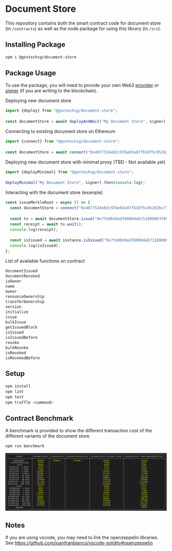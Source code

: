 # Document Store

This repository contains both the smart contract code for document store (in `/contracts`) as well as the node package for using this library (in `/src`).

## Installing Package

```sh
npm i @govtechsg/document-store
```

## Package Usage

To use the package, you will need to provide your own Web3 [provider](https://docs.ethers.io/ethers.js/html/api-providers.html) or [signer](https://docs.ethers.io/ethers.js/html/api-wallet.html) (if you are writing to the blockchain).

Deploying new document store

```ts
import {deploy} from "@govtechsg/document-store";

const documentStore = await deployAndWait("My Document Store", signer).then(console.log);
```

Connecting to existing document store on Ethereum

```ts
import {connect} from "@govtechsg/document-store";

const documentStore = await connect("0x4077534e82c97be03a07fb10f5c853d2bc7161fb", providerOrSigner);
```

Deploying new document store with minimal proxy (TBD - Not available yet)

```ts
import {deployMinimal} from "@govtechsg/document-store";

deployMinimal("My Document Store", signer).then(console.log);
```

Interacting with the document store (example)

```ts
const issueMerkleRoot = async () => {
  const documentStore = connect("0x4077534e82c97be03a07fb10f5c853d2bc7161fb", signer);

  const tx = await documentStore.issue("0x7fe0b58ed760804eb7118988637693c4351613be327b56527e55bcd0a8d170d7");
  const receipt = await tx.wait();
  console.log(receipt);

  const isIssued = await instance.isIssued("0x7fe0b58ed760804eb7118988637693c4351613be327b56527e55bcd0a8d170d7");
  console.log(isIssued);
};
```

List of available functions on contract

```text
documentIssued
documentRevoked
isOwner
name
owner
renounceOwnership
transferOwnership
version
initialize
issue
bulkIssue
getIssuedBlock
isIssued
isIssuedBefore
revoke
bulkRevoke
isRevoked
isRevokedBefore
```

## Setup

```sh
npm install
npm lint
npm test
npm truffle <command>
```

## Contract Benchmark

A benchmark is provided to show the different transaction cost of the different variants of the document store.

```sh
npm run benchmark
```

![Benchmark Results](./docs/benchmark.png)

## Notes

If you are using vscode, you may need to link the openzeppelin libraries. See https://github.com/juanfranblanco/vscode-solidity#openzeppelin
